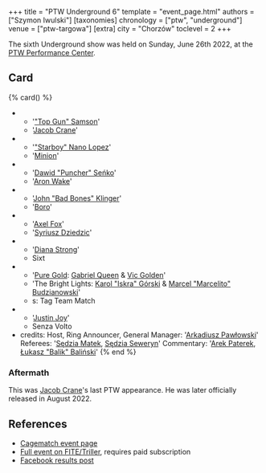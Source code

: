 +++
title = "PTW Underground 6"
template = "event_page.html"
authors = ["Szymon Iwulski"]
[taxonomies]
chronology = ["ptw", "underground"]
venue = ["ptw-targowa"]
[extra]
city = "Chorzów"
toclevel = 2
+++

The sixth Underground show was held on Sunday, June 26th 2022, at the [PTW Performance Center](@/v/ptw-targowa.md).

## Card

{% card() %}
- - '["Top Gun" Samson](@/w/samson.md)'
  - '[Jacob Crane](@/w/jacob-crane.md)'
- - '["Starboy" Nano Lopez](@/w/nano-lopez.md)'
  - '[Minion](@/w/sedzia-klaudiusz.md)'
- - '[Dawid "Puncher" Seńko](@/w/puncher.md)'
  - '[Aron Wake](@/w/aron-wake.md)'
- - '[John "Bad Bones" Klinger](@/w/bad-bones.md)'
  - '[Boro](@/w/boro.md)'
- - '[Axel Fox](@/w/axel-fox.md)'
  - '[Syriusz Dziedzic](@/w/dziedzic.md)'
- - '[Diana Strong](@/w/diana-strong.md)'
  - Sixt
- - '[Pure Gold](@/tt/pure-gold.md): [Gabriel Queen](@/w/gabriel-queen.md) & [Vic Golden](@/w/vic-golden.md)'
  - 'The Bright Lights: [Karol "Iskra" Górski](@/w/iskra.md) & [Marcel "Marcelito" Budzianowski](@/w/marcelito.md)'
  - s: Tag Team Match
- - '[Justin Joy](@/w/justin-joy.md)'
  - Senza Volto
- credits:
    Host, Ring Announcer, General Manager: '[Arkadiusz Pawłowski](@/w/pan-pawlowski.md)'
    Referees: '[Sędzia Matek](@/w/sedzia-matek.md), [Sędzia Seweryn](@/w/sedzia-seweryn.md)'
    Commentary: '[Arek Paterek](@/w/arek-paterek.md), [Łukasz "Balik" Baliński](@/w/lukasz-balinski.md)'
{% end %}

### Aftermath

This was [Jacob Crane](@/w/jacob-crane.md)'s last PTW appearance. He was later officially released in August 2022.

## References

* [Cagematch event page](https://www.cagematch.net/?id=1&nr=339571)
* [Full event on FITE/Triller](https://www.trillertv.com/watch/kinguin-ptw-underground-6-pl/2pbio/), requires paid subscription
* [Facebook results post](https://www.facebook.com/PrimeTimeWrestlingPL/posts/pfbid0hBe3CynACjJbxyZdXZ1k2QW54F5h3RaUqMHVorDupVrZEZVTVBE5GpoTUsbFvmqdl)
